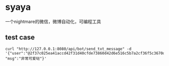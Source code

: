 syaya
=====
一个nightmare的微信，微博自动化，可编程工具


test case
---------
```
curl "http://127.0.0.1:8080/api/bot/send_txt_message" -d '{"user":"@2f37c025ea41accd42f31d40cfde73860d42d6e516c5b7a2cf36f5c3670dea9d", "msg":"非常可爱哒"}'
```
